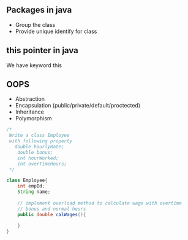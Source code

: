 ## Packages in java
- Group the class 
- Provide unique identify for class

## this pointer in java
We have keyword this 

## OOPS
- Abstraction 
- Encapsulation (public/private/default/proctected) 
- Inheritance
- Polymorphism 

```java
/*
 Write a class Employee
 with following property
   double hourlyRate;
    double bonus;
    int hourWorked;
    int overTimeHours;
 */

class Employee{
    int empId;
    String name;
  
    // implement overload method to calculate wage with overtime
    // bonus and normal hours
    public double calWages(){
        
    }
}

```


